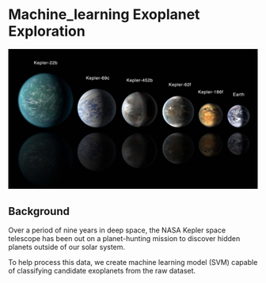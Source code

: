 # Machine_learning Exoplanet Exploration

<img src="exoplanets.jpg" alt="Planats">

## Background

<p>Over a period of nine years in deep space, the NASA Kepler space telescope has been out on a planet-hunting mission to discover hidden planets outside of our solar system.
</p>
<p> To help process this data, we create machine learning model (SVM) capable of classifying candidate exoplanets from the raw dataset.</P>


